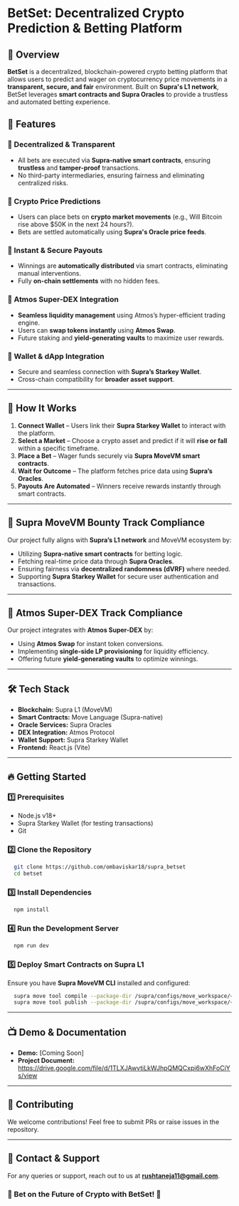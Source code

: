 # BetSet: Decentralized Crypto Prediction & Betting Platform

## 📌 Overview
**BetSet** is a decentralized, blockchain-powered crypto betting platform that allows users to predict and wager on cryptocurrency price movements in a **transparent, secure, and fair** environment. Built on **Supra's L1 network**, BetSet leverages **smart contracts and Supra Oracles** to provide a trustless and automated betting experience.

## 🚀 Features
### 🔹 Decentralized & Transparent
- All bets are executed via **Supra-native smart contracts**, ensuring **trustless** and **tamper-proof** transactions.
- No third-party intermediaries, ensuring fairness and eliminating centralized risks.

### 🔹 Crypto Price Predictions
- Users can place bets on **crypto market movements** (e.g., Will Bitcoin rise above $50K in the next 24 hours?).
- Bets are settled automatically using **Supra's Oracle price feeds**.

### 🔹 Instant & Secure Payouts
- Winnings are **automatically distributed** via smart contracts, eliminating manual interventions.
- Fully **on-chain settlements** with no hidden fees.

### 🔹 Atmos Super-DEX Integration
- **Seamless liquidity management** using Atmos’s hyper-efficient trading engine.
- Users can **swap tokens instantly** using **Atmos Swap**.
- Future staking and **yield-generating vaults** to maximize user rewards.

### 🔹 Wallet & dApp Integration
- Secure and seamless connection with **Supra’s Starkey Wallet**.
- Cross-chain compatibility for **broader asset support**.

---
## 🔧 How It Works
1. **Connect Wallet** – Users link their **Supra Starkey Wallet** to interact with the platform.
2. **Select a Market** – Choose a crypto asset and predict if it will **rise or fall** within a specific timeframe.
3. **Place a Bet** – Wager funds securely via **Supra MoveVM smart contracts**.
4. **Wait for Outcome** – The platform fetches price data using **Supra’s Oracles**.
5. **Payouts Are Automated** – Winners receive rewards instantly through smart contracts.

---
## 📌 Supra MoveVM Bounty Track Compliance
Our project fully aligns with **Supra’s L1 network** and MoveVM ecosystem by:
- Utilizing **Supra-native smart contracts** for betting logic.
- Fetching real-time price data through **Supra Oracles**.
- Ensuring fairness via **decentralized randomness (dVRF)** where needed.
- Supporting **Supra Starkey Wallet** for secure user authentication and transactions.

---
## 📌 Atmos Super-DEX Track Compliance
Our project integrates with **Atmos Super-DEX** by:
- Using **Atmos Swap** for instant token conversions.
- Implementing **single-side LP provisioning** for liquidity efficiency.
- Offering future **yield-generating vaults** to optimize winnings.

---
## 🛠 Tech Stack
- **Blockchain:** Supra L1 (MoveVM)
- **Smart Contracts:** Move Language (Supra-native)
- **Oracle Services:** Supra Oracles
- **DEX Integration:** Atmos Protocol
- **Wallet Support:** Supra Starkey Wallet
- **Frontend:** React.js (Vite)
---
## 🔥 Getting Started
### **1️⃣ Prerequisites**
- Node.js v18+
- Supra Starkey Wallet (for testing transactions)
- Git

### **2️⃣ Clone the Repository**
```bash
  git clone https://github.com/ombaviskar18/supra_betset
  cd betset
```

### **3️⃣ Install Dependencies**
```bash
  npm install
```

### **4️⃣ Run the Development Server**
```bash
  npm run dev
```

### **5️⃣ Deploy Smart Contracts on Supra L1**
Ensure you have **Supra MoveVM CLI** installed and configured:
```bash
  supra move tool compile --package-dir /supra/configs/move_workspace/<PROJECT_NAME>
  supra move tool publish --package-dir /supra/configs/move_workspace/<PROJECT_NAME> --profile <YOUR_PROFILE> --url <RPC_URL>
```

---
## 📺 Demo & Documentation
- **Demo:** [Coming Soon]
- **Project Document:** https://drive.google.com/file/d/1TLXJAwvtiLkWJhpQMQCxpi6wXhFoCiYs/view


---
## 🤝 Contributing
We welcome contributions! Feel free to submit PRs or raise issues in the repository.

---
## 📩 Contact & Support
For any queries or support, reach out to us at **rushtaneja11@gmail.com**.

### 🌟 Bet on the Future of Crypto with BetSet! 🚀
